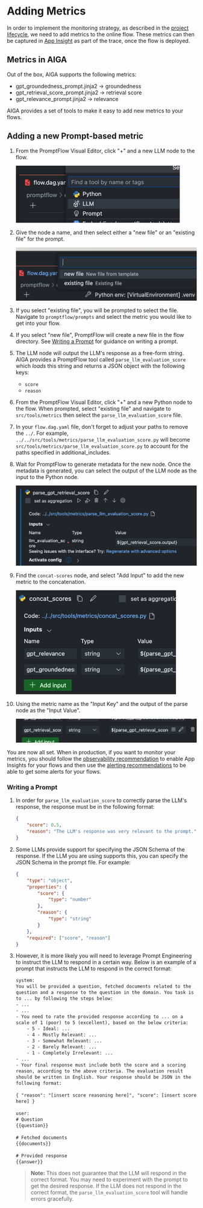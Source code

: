# Adding Metrics

In order to implement the monitoring strategy, as described in the [project lifecycle](../design/lifecycle.md), we need to add metrics to the online flow. These metrics can then be captured in [App Insight](../onboarding/observability.md) as part of the trace, once the flow is deployed.

## Metrics in AIGA

Out of the box, AIGA supports the following metrics:

- gpt_groundedness_prompt.jinja2 -> groundedness
- gpt_retrieval_score_prompt.jinja2 -> retrieval score
- gpt_relevance_prompt.jinja2 -> relevance

AIGA provides a set of tools to make it easy to add new metrics to your flows.

## Adding a new Prompt-based metric

1. From the PromptFlow Visual Editor, click "+" and a new LLM node to the flow.

    ![Add LLM](./assets/add-llm.png)

1. Give the node a name, and then select either a "new file" or an "existing file" for the prompt.

    ![File Selection](./assets/file-selection.png)

1. If you select "existing file", you will be prompted to select the file. Navigate to ```promptflow/prompts``` and select the metric you would like to get into your flow.

1. If you select "new file", PromptFlow will create a new file in the flow directory. See [Writing a Prompt](#writing-a-prompt) for guidance on writing a prompt.

1. The LLM node will output the LLM's response as a free-form string. AIGA provides a PromptFlow tool called `parse_llm_evaluation_score` which *loads* this string and returns a JSON object with the following keys:

    - `score`
    - `reason`

1. From the PromptFlow Visual Editor, click "+" and a new Python node to the flow. When prompted, select "existing file" and navigate to ```src/tools/metrics``` then select the `parse_llm_evaluation_score` file.

1. In your ```flow.dag.yaml``` file, don't forget to adjust your paths to remove the ```../```. For example, ```../../src/tools/metrics/parse_llm_evaluation_score.py``` will become ```src/tools/metrics/parse_llm_evaluation_score.py``` to account for the paths specified in additional_includes.

1. Wait for PromptFlow to generate metadata for the new node. Once the metadata is generated, you can select the output of the LLM node as the input to the Python node.

    ![Parse Node](./assets/parse-node.png)

1. Find the `concat-scores` node, and select "Add Input" to add the new metric to the concatenation.

    ![Concat Scores](./assets/concat-scores.png)

1. Using the metric name as the "Input Key" and the output of the parse node as the "Input Value".

    ![Add Input](./assets/add-input.png)

You are now all set. When in production, if you want to monitor your metrics, you should follow the  [observability recommendation](../onboarding/observability.md) to enable App Insights for your flows and then use the [alerting recommendations](../onboarding/alerting.md) to be able to get some alerts for your flows.

### Writing a Prompt

1. In order for `parse_llm_evaluation_score` to correctly parse the LLM's response, the response must be in the following format:

    ```json
    {
        "score": 0.5,
        "reason": "The LLM's response was very relevant to the prompt."
    }
    ```

1. Some LLMs provide support for specifying the JSON Schema of the response. If the LLM you are using supports this, you can specify the JSON Schema in the prompt file. For example:

    ```json
    {
        "type": "object",
        "properties": {
            "score": {
                "type": "number"
            },
            "reason": {
                "type": "string"
            }
        },
        "required": ["score", "reason"]
    }
    ```

1. However, it is more likely you will need to leverage Prompt Engineering to instruct the LLM to respond in a certain way. Below is an example of a prompt that instructs the LLM to respond in the correct format:

    ```jinja2
    system:
    You will be provided a question, fetched documents related to the question and a response to the question in the domain. You task is to ... by following the steps below:
    - ...
    - ...
    - You need to rate the provided response according to ... on a scale of 1 (poor) to 5 (excellent), based on the below criteria:
        - 5 - Ideal: ...
        - 4 - Mostly Relevant: ...
        - 3 - Somewhat Relevant: ...
        - 2 - Barely Relevant: ...
        - 1 - Completely Irrelevant: ...
    - ...
    - Your final response must include both the score and a scoring reason, according to the above criteria. The evaluation result should be written in English. Your response should be JSON in the following format:

    { "reason": "[insert score reasoning here]", "score": [insert score here] }

    user:
    # Question
    {{question}}

    # Fetched documents
    {{documents}}

    # Provided response
    {{answer}}
    ```

    > **Note:** This does not guarantee that the LLM will respond in the correct format. You may need to experiment with the prompt to get the desired response. If the LLM does not respond in the correct format, the `parse_llm_evaluation_score` tool will handle errors gracefully.
